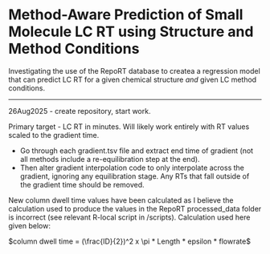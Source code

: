 # Method-Aware Prediction of Small Molecule LC RT using Structure and Method Conditions

Investigating the use of the RepoRT database to createa a regression model that can predict LC RT for a given chemical structure _and_ given LC method conditions.

--- 

26Aug2025 - create repository, start work.

Primary target - LC RT in minutes. Will likely work entirely with RT values scaled to the gradient time.
+ Go through each gradient.tsv file and extract end time of gradient (not all methods include a re-equilibration step at the end).
+ Then alter gradient interpolation code to only interpolate across the gradient, ignoring any equilibration stage. Any RTs that fall outside of the gradient time should be removed.

New column dwell time values have been calculated as I believe the calculation used to produce the values in the RepoRT processed_data folder is incorrect (see relevant R-local script in /scripts). Calculation used here given below:

$column dwell time = (\frac{ID}{2})^2 x \pi * Length * epsilon * flowrate$
